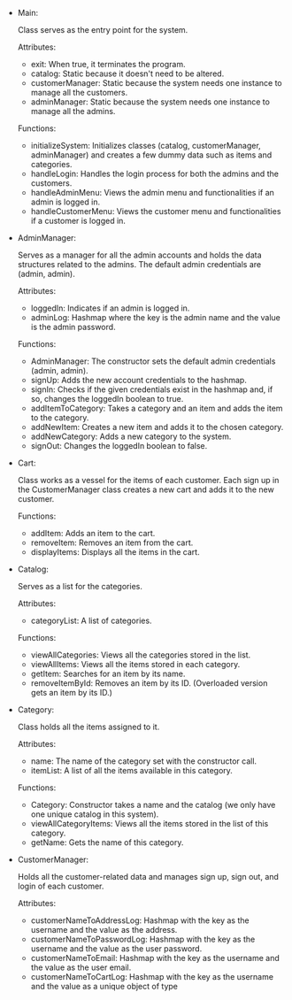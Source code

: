 - Main:

  Class serves as the entry point for the system.

  Attributes:
    - exit: When true, it terminates the program.
    - catalog: Static because it doesn't need to be altered.
    - customerManager: Static because the system needs one instance to manage all the customers.
    - adminManager: Static because the system needs one instance to manage all the admins.

  Functions:
    - initializeSystem: Initializes classes (catalog, customerManager, adminManager) and creates a few dummy data such as items and categories.
    - handleLogin: Handles the login process for both the admins and the customers.
    - handleAdminMenu: Views the admin menu and functionalities if an admin is logged in.
    - handleCustomerMenu: Views the customer menu and functionalities if a customer is logged in.

- AdminManager:

  Serves as a manager for all the admin accounts and holds the data structures related to the admins. The default admin credentials are (admin, admin).

  Attributes:
    - loggedIn: Indicates if an admin is logged in.
    - adminLog: Hashmap where the key is the admin name and the value is the admin password.

  Functions:
    - AdminManager: The constructor sets the default admin credentials (admin, admin).
    - signUp: Adds the new account credentials to the hashmap.
    - signIn: Checks if the given credentials exist in the hashmap and, if so, changes the loggedIn boolean to true.
    - addItemToCategory: Takes a category and an item and adds the item to the category.
    - addNewItem: Creates a new item and adds it to the chosen category.
    - addNewCategory: Adds a new category to the system.
    - signOut: Changes the loggedIn boolean to false.

- Cart:

  Class works as a vessel for the items of each customer. Each sign up in the CustomerManager class creates a new cart and adds it to the new customer.

  Functions:
    - addItem: Adds an item to the cart.
    - removeItem: Removes an item from the cart.
    - displayItems: Displays all the items in the cart.

- Catalog:

  Serves as a list for the categories.

  Attributes:
    - categoryList: A list of categories.

  Functions:
    - viewAllCategories: Views all the categories stored in the list.
    - viewAllItems: Views all the items stored in each category.
    - getItem: Searches for an item by its name.
    - removeItemById: Removes an item by its ID. (Overloaded version gets an item by its ID.)

- Category:

  Class holds all the items assigned to it.

  Attributes:
    - name: The name of the category set with the constructor call.
    - itemList: A list of all the items available in this category.

  Functions:
    - Category: Constructor takes a name and the catalog (we only have one unique catalog in this system).
    - viewAllCategoryItems: Views all the items stored in the list of this category.
    - getName: Gets the name of this category.

- CustomerManager:

  Holds all the customer-related data and manages sign up, sign out, and login of each customer.

  Attributes:
    - customerNameToAddressLog: Hashmap with the key as the username and the value as the address.
    - customerNameToPasswordLog: Hashmap with the key as the username and the value as the user password.
    - customerNameToEmail: Hashmap with the key as the username and the value as the user email.
    - customerNameToCartLog: Hashmap with the key as the username and the value as a unique object of type
